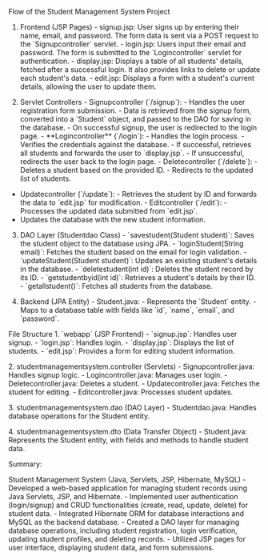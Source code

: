 Flow of the Student Management System Project

 1. Frontend (JSP Pages)  - signup.jsp: User signs up by entering their
name, email, and password. The form data is sent via a POST request to
the \`Signupcontroller\` servlet.  - login.jsp: Users input their email
and password. The form is submitted to the \`Logincontroller\` servlet
for authentication.  - display.jsp: Displays a table of all students\'
details, fetched after a successful login. It also provides links to
delete or update each student's data.  - edit.jsp: Displays a form with
a student\'s current details, allowing the user to update them.

2. Servlet Controllers  - Signupcontroller (\`/signup\`):  - Handles the
user registration form submission.  - Data is retrieved from the signup
form, converted into a \`Student\` object, and passed to the DAO for
saving in the database.  - On successful signup, the user is redirected
to the login page.  - \*\*Logincontroller\*\* (\`/login\`):  - Handles
the login process.  - Verifies the credentials against the database.  -
If successful, retrieves all students and forwards the user to
\`display.jsp\`.  - If unsuccessful, redirects the user back to the
login page.  - Deletecontroller (\`/delete\`):  - Deletes a student
based on the provided ID.  - Redirects to the updated list of students.
 - Updatecontroller (\`/update\`):  - Retrieves the student by ID and
forwards the data to \`edit.jsp\` for modification.  - Editcontroller
(\`/edit\`):  - Processes the updated data submitted from \`edit.jsp\`.
 - Updates the database with the new student information.

3. DAO Layer (Studentdao Class)  - \`savestudent(Student student)\`:
Saves the student object to the database using JPA.  -
\`loginStudent(String email)\`: Fetches the student based on the email
for login validation.  - \`updateStudent(Student student)\`: Updates an
existing student's details in the database.  - \`deletestudent(int
id)\`: Deletes the student record by its ID.  - \`getstudentbyid(int
id)\`: Retrieves a student's details by their ID.  -
\`getallstudent()\`: Fetches all students from the database.

4. Backend (JPA Entity)  - Student.java:  - Represents the \`Student\`
entity.  - Maps to a database table with fields like \`id\`, \`name\`,
\`email\`, and \`password\`.

File Structure 1. \`webapp\` (JSP Frontend)  - \`signup.jsp\`: Handles
user signup.  - \`login.jsp\`: Handles login.  - \`display.jsp\`:
Displays the list of students.  - \`edit.jsp\`: Provides a form for
editing student information.

2\. studentmanagementsystem.controller (Servlets)  -
Signupcontroller.java: Handles signup logic.  - Logincontroller.java:
Manages user login.  - Deletecontroller.java: Deletes a student.  -
Updatecontroller.java: Fetches the student for editing.  -
Editcontroller.java: Processes student updates.

3\. studentmanagementsystem.dao (DAO Layer)  - Studentdao.java: Handles
database operations for the Student entity.

4\. studentmanagementsystem.dto (Data Transfer Object)  - Student.java:
Represents the Student entity, with fields and methods to handle student
data.

Summary:

Student Management System (Java, Servlets, JSP, Hibernate, MySQL) -
Developed a web-based application for managing student records using
Java Servlets, JSP, and Hibernate. - Implemented user authentication
(login/signup) and CRUD functionalities (create, read, update, delete)
for student data. - Integrated Hibernate ORM for database interactions
and MySQL as the backend database. - Created a DAO layer for managing
database operations, including student registration, login verification,
updating student profiles, and deleting records. - Utilized JSP pages
for user interface, displaying student data, and form submissions.
